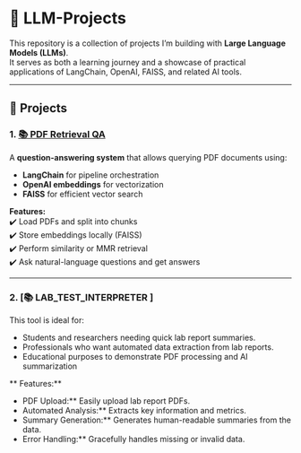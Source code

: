 
# 🤖 LLM-Projects

This repository is a collection of projects I’m building with **Large Language Models (LLMs)**.  
It serves as both a learning journey and a showcase of practical applications of LangChain, OpenAI, FAISS, and related AI tools.  

---

## 📂 Projects

### 1. [📚 PDF Retrieval QA](./pdf-retrieval-qa)
A **question-answering system** that allows querying PDF documents using:
- **LangChain** for pipeline orchestration  
- **OpenAI embeddings** for vectorization  
- **FAISS** for efficient vector search  

**Features:**  
✔️ Load PDFs and split into chunks  
✔️ Store embeddings locally (FAISS)  
✔️ Perform similarity or MMR retrieval  
✔️ Ask natural-language questions and get answers  

---
### 2. [📚 LAB_TEST_INTERPRETER ]

This tool is ideal for:
- Students and researchers needing quick lab report summaries.
- Professionals who want automated data extraction from lab reports.
- Educational purposes to demonstrate PDF processing and AI summarization


** Features:**
- PDF Upload:** Easily upload lab report PDFs.
- Automated Analysis:** Extracts key information and metrics.
- Summary Generation:** Generates human-readable summaries from the data.
- Error Handling:** Gracefully handles missing or invalid data. 

